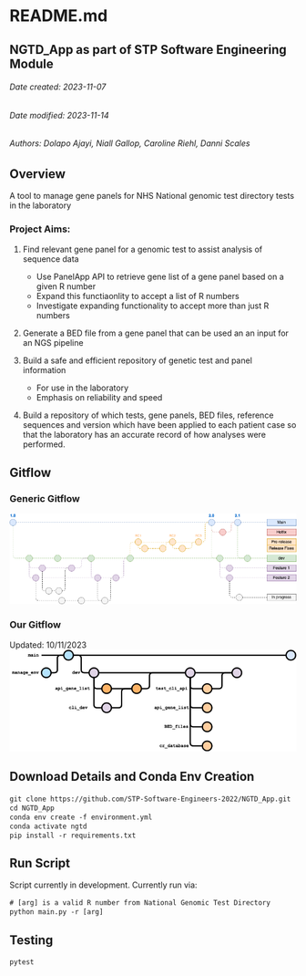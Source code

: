 
# README.md
## NGTD_App as part of STP Software Engineering Module
###### Date created: 2023-11-07
###### Date modified: 2023-11-14
###### Authors: Dolapo Ajayi, Niall Gallop, Caroline Riehl, Danni Scales

## Overview
A tool to manage gene panels for NHS National genomic test directory tests in the laboratory

### Project Aims:
1. Find relevant gene panel for a genomic test to assist analysis of sequence data
    - Use PanelApp API to retrieve gene list of a gene panel based on a given R number
    - Expand this functiaonlity to accept a list of R numbers
    - Investigate expanding functionality to accept more than just R numbers

2. Generate a BED file from a gene panel that can be used an an input for an NGS pipeline

3. Build a safe and efficient repository of genetic test and panel information
    - For use in the laboratory 
    - Emphasis on reliability and speed

4. Build a repository of which tests, gene panels, BED files, reference sequences and version which have been applied to each patient case so that the laboratory has an accurate record of how analyses were performed.

## Gitflow
### Generic Gitflow
![Alt text](docs/generic_gitflow.png?raw=true)

### Our Gitflow
Updated: 10/11/2023
![Alt text](docs/project_gitflow.png?raw=true)

## Download Details and Conda Env Creation
```
git clone https://github.com/STP-Software-Engineers-2022/NGTD_App.git
cd NGTD_App
conda env create -f environment.yml
conda activate ngtd
pip install -r requirements.txt
```

## Run Script
Script currently in development. Currently run via:
```
# [arg] is a valid R number from National Genomic Test Directory
python main.py -r [arg]
```

## Testing
```
pytest
```